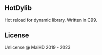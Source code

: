 HotDylib
--------
Hot reload for dynamic library. Written in C99.

License
-------

Unlicense @ MaiHD 2019 - 2023